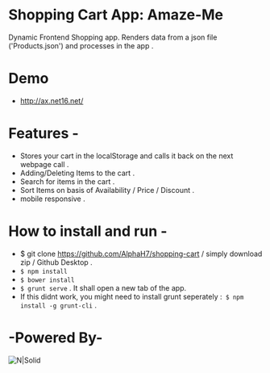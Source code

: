 # Shopping Cart App: Amaze-Me

Dynamic Frontend Shopping app. Renders data from a json file ('Products.json') and processes in the app .

# Demo

  - http://ax.net16.net/

# Features -

  - Stores your cart in the localStorage and calls it back on the next webpage call .
  - Adding/Deleting Items to the cart .
  - Search for items in the cart .
  - Sort Items on basis of Availability / Price / Discount . 
  - mobile responsive .

# How to install and run - 
  - $ git clone https://github.com/AlphaH7/shopping-cart / simply download zip / Github Desktop .
  - ``` $ npm install ```
  - ``` $ bower install ``` 
  - ``` $ grunt serve ``` . It shall open a new tab of the app.
  - If this didnt work, you might need to install grunt seperately :```  $ npm install -g grunt-cli ``` .

# -Powered By-
![N|Solid](http://www.nodejsconnect.com/sites/default/files/nodejsconnect-icon-angularjs.jpg )
